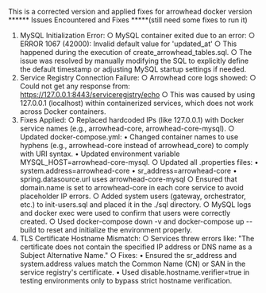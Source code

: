 This is a corrected version and applied fixes for arrowhead docker version 
****** Issues Encountered and Fixes *****(still need some fixes to run it)
1.	MySQL Initialization Error:
○ MySQL container exited due to an error:
○ ERROR 1067 (42000): Invalid default value for 'updated_at'
○ This happened during the execution of create_arrowhead_tables.sql.
○ The issue was resolved by manually modifying the SQL to explicitly define the default timestamp or adjusting MySQL startup settings if needed.
2.	Service Registry Connection Failure:
○ Arrowhead core logs showed:
○ Could not get any response from: https://127.0.0.1:8443/serviceregistry/echo
○ This was caused by using 127.0.0.1 (localhost) within containerized services, which does not work across Docker containers.
3.	Fixes Applied:
○ Replaced hardcoded IPs (like 127.0.0.1) with Docker service names (e.g., arrowhead-core, arrowhead-core-mysql).
○ Updated docker-compose.yml:
• Changed container names to use hyphens (e.g., arrowhead-core instead of arrowhead_core) to comply with URI syntax.
• Updated environment variable MYSQL_HOST=arrowhead-core-mysql.
○ Updated all .properties files:
• system.address=arrowhead-core
• sr_address=arrowhead-core
• spring.datasource.url uses arrowhead-core-mysql
○ Ensured that domain.name is set to arrowhead-core in each core service to avoid placeholder IP errors.
○ Added system users (gateway, orchestrator, etc.) to init-users.sql and placed it in the ./sql directory.
○ MySQL logs and docker exec were used to confirm that users were correctly created.
○ Used docker-compose down -v and docker-compose up --build to reset and initialize the environment properly.
4.	TLS Certificate Hostname Mismatch:
○ Services threw errors like:
"The certificate does not contain the specified IP address or DNS name as a Subject Alternative Name."
○ Fixes:
• Ensured the sr_address and system.address values match the Common Name (CN) or SAN in the service registry's certificate.
• Used disable.hostname.verifier=true in testing environments only to bypass strict hostname verification.

